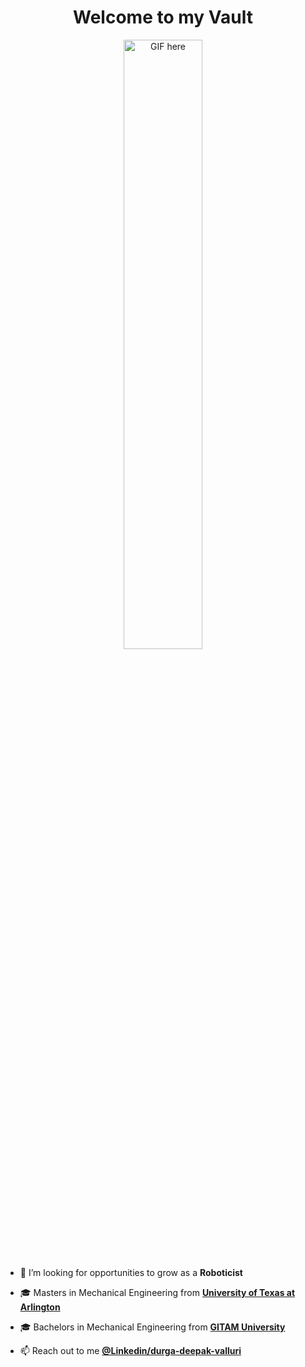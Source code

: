 <h1 align="center"> Welcome to my Vault </h1>
<!--dribbleimage-->
<p float="middle" align="middle">
<img width=50% " src="https://media1.tenor.com/m/5hKPyupKGWMAAAAC/robot-hello.gif" alt="GIF here" /></p>


- 🤝 I’m looking for opportunities to grow as a **Roboticist**
  
- 🎓 Masters in Mechanical Engineering from [**University of Texas at Arlington**](https://www.uta.edu/)
  
- 🎓 Bachelors in Mechanical Engineering from [**GITAM University**](https://www.gitam.edu/)  
  
- 📫 Reach out to me [**@Linkedin/durga-deepak-valluri**](https://www.linkedin.com/in/durga-deepak-valluri)
